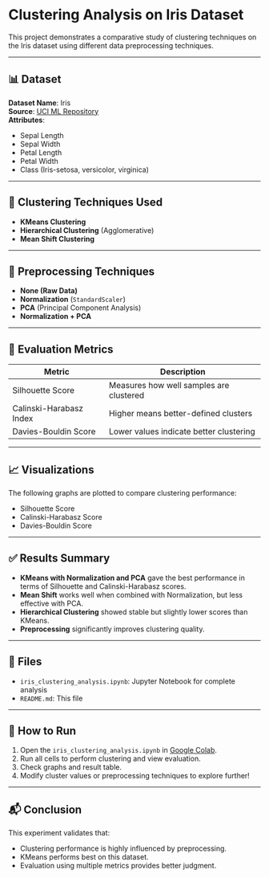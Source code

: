 
# Clustering Analysis on Iris Dataset

This project demonstrates a comparative study of clustering techniques on the Iris dataset using different data preprocessing techniques.

---

## 📊 Dataset
**Dataset Name**: Iris  
**Source**: [UCI ML Repository](https://archive.ics.uci.edu/ml/datasets/iris)  
**Attributes**:  
- Sepal Length  
- Sepal Width  
- Petal Length  
- Petal Width  
- Class (Iris-setosa, versicolor, virginica)

---

## 🧠 Clustering Techniques Used

- **KMeans Clustering**
- **Hierarchical Clustering** (Agglomerative)
- **Mean Shift Clustering**

---

## 🔁 Preprocessing Techniques

- **None (Raw Data)**
- **Normalization** (`StandardScaler`)
- **PCA** (Principal Component Analysis)
- **Normalization + PCA**

---

## 🧪 Evaluation Metrics

| Metric                | Description |
|------------------------|-------------|
| Silhouette Score       | Measures how well samples are clustered |
| Calinski-Harabasz Index | Higher means better-defined clusters |
| Davies-Bouldin Score   | Lower values indicate better clustering |

---

## 📈 Visualizations

The following graphs are plotted to compare clustering performance:
- Silhouette Score
- Calinski-Harabasz Score
- Davies-Bouldin Score

---

## ✅ Results Summary

- **KMeans with Normalization and PCA** gave the best performance in terms of Silhouette and Calinski-Harabasz scores.
- **Mean Shift** works well when combined with Normalization, but less effective with PCA.
- **Hierarchical Clustering** showed stable but slightly lower scores than KMeans.
- **Preprocessing** significantly improves clustering quality.

---

## 📂 Files

- `iris_clustering_analysis.ipynb`: Jupyter Notebook for complete analysis
- `README.md`: This file

---

## 🚀 How to Run

1. Open the `iris_clustering_analysis.ipynb` in [Google Colab](https://colab.research.google.com/).
2. Run all cells to perform clustering and view evaluation.
3. Check graphs and result table.
4. Modify cluster values or preprocessing techniques to explore further!

---

## 📬 Conclusion

This experiment validates that:
- Clustering performance is highly influenced by preprocessing.
- KMeans performs best on this dataset.
- Evaluation using multiple metrics provides better judgment.



